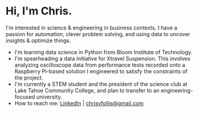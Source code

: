 # Hi, I'm Chris.

I'm interested in science & engineering in business contexts. I have a passion for automation,
clever problem solving, and using data to uncover insights & optimize things.

* I'm learning data science in Python from Bloom Institute of Technology.
* I'm spearheading a data initiative for Xtravel Suspension. This involves analyzing
oscilloscope data from performance tests recorded onto a Raspberry Pi-based solution I engineered to satisfy
the constraints of the project.
* I'm currently a STEM student and the president of the science club at Lake Tahoe Community
College, and plan to transfer to an engineering-focused university.
* How to reach me: [LinkedIn](https://www.linkedin.com/in/chris-follis) | [chrisvfollis@gmail.com](mailto:chrisvfollis@gmail.com)
  
